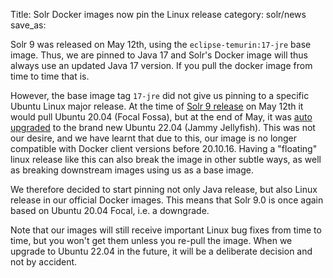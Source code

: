 Title: Solr Docker images now pin the Linux release
category: solr/news
save_as:

Solr 9 was released on May 12th, using the `eclipse-temurin:17-jre` base image. Thus, we are pinned to Java 17 and Solr's
Docker image will thus always use an updated Java 17 version. If you pull the docker image from time to time that is.

However, the base image tag `17-jre` did not give us pinning to a specific Ubuntu Linux major release. 
At the time of [Solr 9 release](http://localhost:8000/news.html#apache-solrtm-900-available) on May 12th
it would pull Ubuntu 20.04 (Focal Fossa), but at the end of May, it was [auto upgraded](https://github.com/docker-library/official-images/commit/6d689db4846a3eb4c2ebd0e5d06139c650ef3bbb) to the brand new Ubuntu
22.04 (Jammy Jellyfish). This was not our desire, and we have learnt that due to this, our image is no longer compatible
with Docker client versions before 20.10.16. Having a "floating" linux release like this can also break the image in 
other subtle ways, as well as breaking downstream images using us as a base image.

We therefore decided to start pinning not only Java release, but also Linux release in our official Docker images.
This means that Solr 9.0 is once again based on Ubuntu 20.04 Focal, i.e. a downgrade.

Note that our images will still receive important Linux bug fixes from time to time, but you won't get them unless you
re-pull the image. When we upgrade to Ubuntu 22.04 in the future, it will be a deliberate decision and not by accident.
